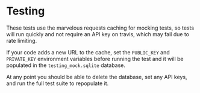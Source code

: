 # Testing

These tests use the marvelous requests caching for mocking tests, so tests will
run quickly and not require an API key on travis, which may fail due to
rate limiting.

If your code adds a new URL to the cache, set the `PUBLIC_KEY` and
`PRIVATE_KEY` environment variables before running the test and it will be
populated in the `testing_mock.sqlite` database.

At any point you should be able to delete the database, set any API keys, and
run the full test suite to repopulate it.
